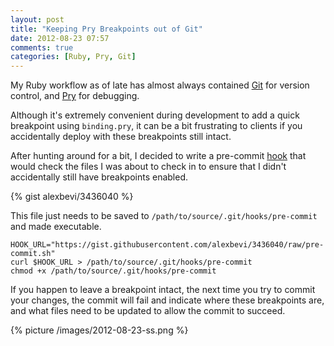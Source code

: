 ```yaml
---
layout: post
title: "Keeping Pry Breakpoints out of Git"
date: 2012-08-23 07:57
comments: true
categories: [Ruby, Pry, Git]
---
```


My Ruby workflow as of late has almost always contained [Git](http://www.git-scm.com) for version control, and [Pry](http://pryrepl.org/) for debugging.

Although it's extremely convenient during development to add a quick breakpoint using `binding.pry`, it can be a bit frustrating to clients if you accidentally deploy with these breakpoints still intact.

<!-- more -->

After hunting around for a bit, I decided to write a pre-commit [hook](http://git-scm.com/book/en/Customizing-Git-Git-Hooks) that would check the files I was about to check in to ensure that I didn't accidentally still have breakpoints enabled.

{% gist alexbevi/3436040 %}

This file just needs to be saved to `/path/to/source/.git/hooks/pre-commit` and made executable.

```
HOOK_URL="https://gist.githubusercontent.com/alexbevi/3436040/raw/pre-commit.sh"
curl $HOOK_URL > /path/to/source/.git/hooks/pre-commit
chmod +x /path/to/source/.git/hooks/pre-commit
```

If you happen to leave a breakpoint intact, the next time you try to commit your changes, the commit will fail and indicate where these breakpoints are, and what files need to be updated to allow the commit to succeed.

{% picture /images/2012-08-23-ss.png %}
